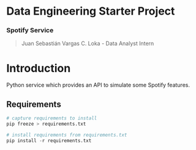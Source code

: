 # Data Engineering Starter Project
### Spotify Service
> Juan Sebastián Vargas C.
> Loka - Data Analyst Intern

# Introduction
Python service which provides an API to simulate some Spotify features. 


## Requirements
```python
# capture requirements to install
pip freeze > requirements.txt

# install requirements from requirements.txt
pip install -r requirements.txt
```
